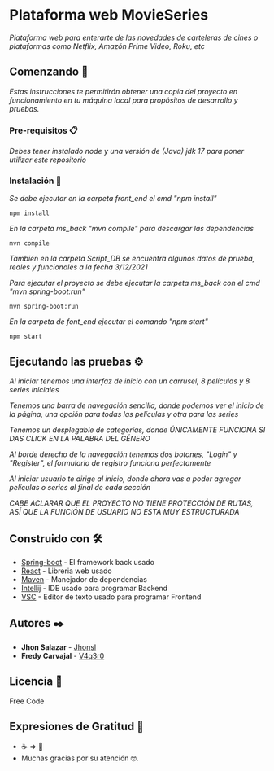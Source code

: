 # Plataforma web MovieSeries

_Plataforma web para enterarte de las novedades de carteleras de cines o plataformas como Netflix, Amazón Prime Video, Roku, etc_

## Comenzando 🚀

_Estas instrucciones te permitirán obtener una copia del proyecto en funcionamiento en tu máquina local para propósitos de desarrollo y pruebas._


### Pre-requisitos 📋

_Debes tener instalado node y una versión de (Java) jdk 17 para poner utilizar este repositorio_


### Instalación 🔧

_Se debe ejecutar en la carpeta front_end el cmd "npm install"_ 

```
npm install
```

_En la carpeta ms_back "mvn compile" para descargar las dependencias_

```
mvn compile
```
_También en la carpeta Script_DB se encuentra algunos datos de prueba, reales y funcionales a la fecha 3/12/2021_


_Para ejecutar el proyecto se debe ejecutar la carpeta ms_back con el cmd "mvn spring-boot:run"_

```
mvn spring-boot:run
```

_En la carpeta de font_end ejecutar el comando "npm start"_

```
npm start
```


## Ejecutando las pruebas ⚙️

_Al iniciar tenemos una interfaz de inicio con un carrusel, 8 películas y 8 series iniciales_

_Tenemos una barra de navegación sencilla, donde podemos ver el inicio de la página, una opción para todas las películas y otra para las series_

_Tenemos un desplegable de categorías, donde ÚNICAMENTE FUNCIONA SI DAS CLICK EN LA PALABRA DEL GÉNERO_

_Al borde derecho de la navegación tenemos dos botones, "Login" y "Register", el formulario de registro funciona perfectamente_

_Al iniciar usuario te dirige al inicio, donde ahora vas a poder agregar películas o series al final de cada sección_

_CABE ACLARAR QUE EL PROYECTO NO TIENE PROTECCIÓN DE RUTAS, ASÍ QUE LA FUNCIÓN DE USUARIO NO ESTA MUY ESTRUCTURADA_


## Construido con 🛠️

* [Spring-boot](https://spring.io/projects/spring-boot) - El framework back usado
* [React](https://es.reactjs.org/) - Libreria web usado
* [Maven](https://maven.apache.org/) - Manejador de dependencias
* [Intellij](https://www.jetbrains.com/es-es/idea/) - IDE usado para programar Backend
* [VSC](https://code.visualstudio.com/) - Editor de texto usado para programar Frontend

## Autores ✒️

* **Jhon Salazar** - [Jhonsl](https://github.com/jhonsl)
* **Fredy Carvajal** - [V4q3r0](https://github.com/V4q3r0)

## Licencia 📄

Free Code

## Expresiones de Gratitud 🎁

* ☕ => 🍺  
* Muchas gracias por su atención 🤓.
